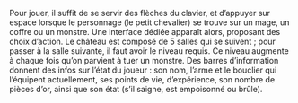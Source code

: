 Pour jouer, il suffit de se servir des flèches du clavier, et d’appuyer sur espace lorsque le personnage (le petit chevalier) se trouve sur un mage, un coffre ou un monstre. Une interface dédiée apparaît alors, proposant des choix d’action. Le château est composé de 5 salles qui se suivent ; pour passer à la salle suivante, il faut avoir le niveau requis. Ce niveau augmente à chaque fois qu’on parvient à tuer un monstre. 
Des barres d’information donnent des infos sur l’état du joueur : son nom, l’arme et le bouclier qui l’équipent actuellement, ses points de vie, d’expérience, son nombre de pièces d’or, ainsi que son état (s’il saigne, est empoisonné ou brûle).
